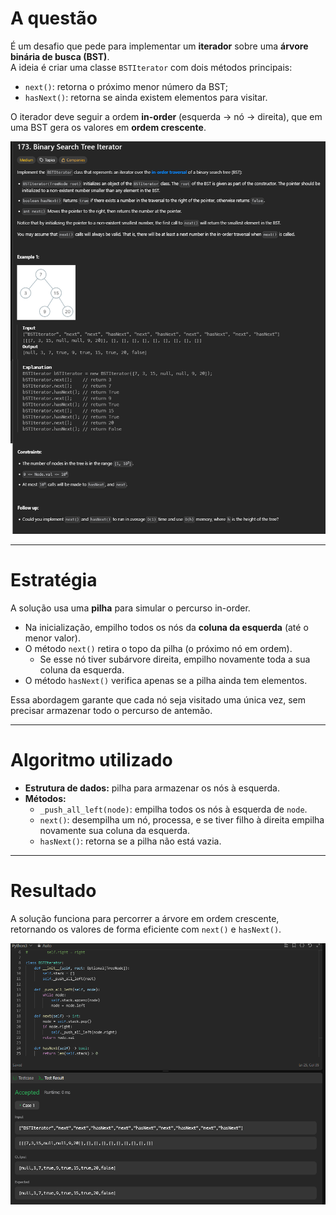 # A questão

É um desafio que pede para implementar um **iterador** sobre uma **árvore binária de busca (BST)**.  
A ideia é criar uma classe `BSTIterator` com dois métodos principais:  
- `next()`: retorna o próximo menor número da BST;  
- `hasNext()`: retorna se ainda existem elementos para visitar.  

O iterador deve seguir a ordem **in-order** (esquerda → nó → direita), que em uma BST gera os valores em **ordem crescente**.

![173 Questão](../../assets/173_binary_search_tree_iterator/173_question.png)

---

# Estratégia

A solução usa uma **pilha** para simular o percurso in-order.  
- Na inicialização, empilho todos os nós da **coluna da esquerda** (até o menor valor).  
- O método `next()` retira o topo da pilha (o próximo nó em ordem).  
   - Se esse nó tiver subárvore direita, empilho novamente toda a sua coluna da esquerda.  
- O método `hasNext()` verifica apenas se a pilha ainda tem elementos.

Essa abordagem garante que cada nó seja visitado uma única vez, sem precisar armazenar todo o percurso de antemão.

---

# Algoritmo utilizado

- **Estrutura de dados:** pilha para armazenar os nós à esquerda.  
- **Métodos:**
  - `_push_all_left(node)`: empilha todos os nós à esquerda de `node`.  
  - `next()`: desempilha um nó, processa, e se tiver filho à direita empilha novamente sua coluna da esquerda.  
  - `hasNext()`: retorna se a pilha não está vazia.  


---

# Resultado

A solução funciona para percorrer a árvore em ordem crescente, retornando os valores de forma eficiente com `next()` e `hasNext()`.

![173 Accepted](../../assets/173_binary_search_tree_iterator/173_accepted.png)
